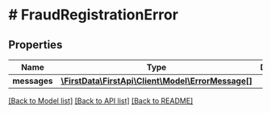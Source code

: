 # # FraudRegistrationError

## Properties

Name | Type | Description | Notes
------------ | ------------- | ------------- | -------------
**messages** | [**\FirstData\FirstApi\Client\Model\ErrorMessage[]**](ErrorMessage.md) |  | [optional] 

[[Back to Model list]](../../README.md#documentation-for-models) [[Back to API list]](../../README.md#documentation-for-api-endpoints) [[Back to README]](../../README.md)


